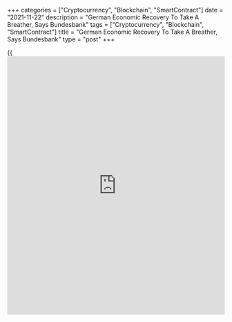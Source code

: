 +++
categories = ["Cryptocurrency", "Blockchain", "SmartContract"]
date = "2021-11-22"
description = "German Economic Recovery To Take A Breather, Says Bundesbank"
tags = ["Cryptocurrency", "Blockchain", "SmartContract"]
title = "German Economic Recovery To Take A Breather, Says Bundesbank"
type = "post"
+++

{{<iframe id="large-banner" src="https://www.bounty.group/#slide=16.0" width="100%" height="600" scrolling="no" style="border: 0px solid rgb(216, 221, 230); border-radius: 3px;">}}

Germany's economic recovery is likely to take a breather this autumn as
the supply chain issues continue to weigh on industrial output,
Bundesbank said in its monthly report, released Monday.

The central bank observed that risks from an intensified pandemic would
exist throughout the winter half-year.

"As things stand at present, the macroeconomic effects are likely to be
less severe than in previous pandemic waves," the bank said.

The Bundesbank expects inflation to rise to just under 6 percent in
November, but to decline noticeably in January when statistical special
effects, especially the VAT base effect, expire.

"But it could still be well over 3 percent for a long time," the bank
added.

For comments and feedback [contact](https://www.playgroundfx.com/contact/): editorial@rtt[news](https://www.letsplayfx.com/blog/forex-news-website/).com

[Economic News][1]

 **What parts of the world are seeing the best (and worst) economic
performances lately? Click[here][2] to check out our [Econ Scorecard][2]
and find out! See up-to-the-moment [ranking](https://www.playgroundfx.com/blog/crypto-exchange-ranking/)s for the best and worst
performers in [GDP][2], [unemployment rate][3], [inflation][4] and much
more.**

   1. www.rtt[news](https://www.letsplayfx.com/blog/forex-news-website/).com/Content/EconomicNews.aspx
   2. www.rtt[news](https://www.letsplayfx.com/blog/forex-news-website/).com/economic-scorecard/world-rank/GDP/highest-performance.aspx
   3. www.rtt[news](https://www.letsplayfx.com/blog/forex-news-website/).com/economic-scorecard/world-rank/unemployment-rate/lowest-performance.aspx
   4. www.rtt[news](https://www.letsplayfx.com/blog/forex-news-website/).com/economic-scorecard/world-rank/CPI/highest-performance.aspx